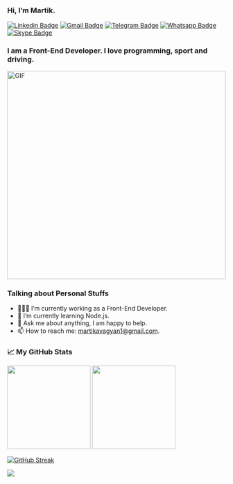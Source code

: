 ### Hi, I’m Martik.

[![Linkedin Badge](https://img.shields.io/badge/LinkedIn-0077B5?style=for-the-badge&logo=linkedin&logoColor=white)](https://linkedin.com/in/martik)
[![Gmail Badge](https://img.shields.io/badge/Gmail-D14836?style=for-the-badge&logo=gmail&logoColor=white)](mailto:martikavagyan1@gmail.com)
[![Telegram Badge](https://img.shields.io/badge/Telegram-2CA5E0?style=for-the-badge&logo=telegram&logoColor=white)](https://t.me/martikavagyan)
[![Whatsapp Badge](https://img.shields.io/badge/WhatsApp-25D366?style=for-the-badge&logo=whatsapp&logoColor=white)](https://wa.me/37477420419)
[![Skype Badge](https://img.shields.io/badge/Skype-00AFF0?style=for-the-badge&logo=skype&logoColor=white)](https://join.skype.com/lFwCNEcSv3gc)

### I am a Front-End Developer. I love programming, sport and driving.

<img alt="GIF" src="https://github.com/Gapur/Gapur/blob/master/coding.gif?raw=true" width="100%" height="480" />

### Talking about Personal Stuffs

- 👨🏻‍💻 I’m currently working as a Front-End Developer.
- 🚀 I’m currently learning Node.js.
- 💬 Ask me about anything, I am happy to help.
- 📫 How to reach me: martikavagyan1@gmail.com.

### 📈 My GitHub Stats

<p>
  <img height="192em" src="https://github-readme-stats.vercel.app/api?username=m-avagyan&show_icons=true&hide_border=true&&count_private=true&include_all_commits=true" />
  <img height="192em" src="https://github-readme-stats.vercel.app/api/top-langs/?username=m-avagyan&exclude_repo=KNN-Image-Classification&show_icons=true&hide_border=true&layout=default&langs_count=8"/>
</p>

[![GitHub Streak](https://github-readme-streak-stats.herokuapp.com/?user=m-avagyan)](https://github.com/DenverCoder1/github-readme-streak-stats)

![](https://visitor-badge.glitch.me/badge?page_id=m-avagyan.m-avagyan)
